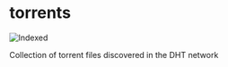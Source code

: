 torrents 
========
![Indexed](https://img.shields.io/badge/indexed-82597-blue)

Collection of torrent files discovered in the DHT network
